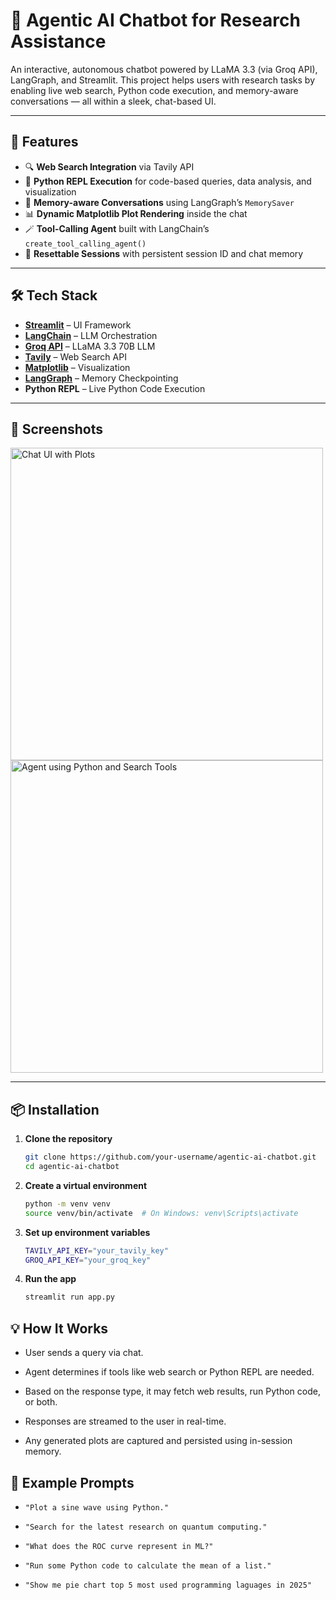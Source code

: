 
# 🤖 Agentic AI Chatbot for Research Assistance

An interactive, autonomous chatbot powered by LLaMA 3.3 (via Groq API), LangGraph, and Streamlit. This project helps users with research tasks by enabling live web search, Python code execution, and memory-aware conversations — all within a sleek, chat-based UI.

---

## 🚀 Features

- 🔍 **Web Search Integration** via Tavily API  
- 🧮 **Python REPL Execution** for code-based queries, data analysis, and visualization  
- 🧠 **Memory-aware Conversations** using LangGraph’s `MemorySaver`  
- 📊 **Dynamic Matplotlib Plot Rendering** inside the chat  
- 🪄 **Tool-Calling Agent** built with LangChain’s `create_tool_calling_agent()`  
- 🧹 **Resettable Sessions** with persistent session ID and chat memory  

---

## 🛠️ Tech Stack

- **[Streamlit](https://streamlit.io/)** – UI Framework  
- **[LangChain](https://www.langchain.com/)** – LLM Orchestration  
- **[Groq API](https://console.groq.com/)** – LLaMA 3.3 70B LLM  
- **[Tavily](https://www.tavily.com/)** – Web Search API  
- **[Matplotlib](https://matplotlib.org/)** – Visualization  
- **[LangGraph](https://github.com/langchain-ai/langgraph)** – Memory Checkpointing  
- **Python REPL** – Live Python Code Execution  

---

## 📸 Screenshots

<img src="docs/chat_interface.png" alt="Chat UI with Plots" width="500">
<img src="docs/tool_calling.png" alt="Agent using Python and Search Tools" width="500">

---

## 📦 Installation

1. **Clone the repository**
   ```bash
   git clone https://github.com/your-username/agentic-ai-chatbot.git
   cd agentic-ai-chatbot

2. **Create a virtual environment**
    ```bash
    python -m venv venv
    source venv/bin/activate  # On Windows: venv\Scripts\activate
    ```
3. **Set up environment variables**
    ```bash
    TAVILY_API_KEY="your_tavily_key"
    GROQ_API_KEY="your_groq_key"
    ```
4. **Run the app**
    ```bash
    streamlit run app.py
    ```

## 💡 How It Works

- User sends a query via chat.

- Agent determines if tools like web search or Python REPL are needed.

- Based on the response type, it may fetch web results, run Python code, or both.

- Responses are streamed to the user in real-time.

- Any generated plots are captured and persisted using in-session memory.

## 🧪 Example Prompts
- ```"Plot a sine wave using Python."```

- ```"Search for the latest research on quantum computing."```

- ```"What does the ROC curve represent in ML?"```

- ```"Run some Python code to calculate the mean of a list."```

- ```"Show me pie chart top 5 most used programming laguages in 2025"``` 

